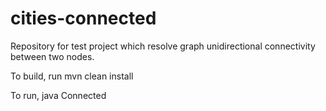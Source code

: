 # cities-connected
Repository for test project which resolve graph unidirectional connectivity between two nodes.

To build, run mvn clean install

To run, java Connected <cities data file> <city one> <city two>
